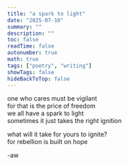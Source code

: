 ```yaml
---
title: "a spark to light"
date: "2025-07-10"
summary: ""
description: ""
toc: false
readTime: false
autonumber: true
math: true
tags: ["poetry", "writing"]
showTags: false
hideBackToTop: false
---
```


one who cares must be vigilant  
for that is the price of freedom  
we all have a spark to light  
sometimes it just takes the right ignition  
  
what will it take for yours to ignite?  
for rebellion is built on hope  

-aw